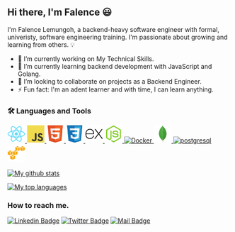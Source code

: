 ## Hi there, I'm Falence 😃
I'm Falence Lemungoh, a backend-heavy software engineer with formal, univeristy, software engineering training. I'm passionate about growing and learning  from others. 💡

- 🔭 I’m currently working on My Technical Skills.
- 🌱 I’m currently learning backend development with JavaScript and Golang.
- 👯 I’m looking to collaborate on projects as a Backend Engineer.
- ⚡ Fun fact: I'm an adent learner and with time, I can learn anything.
<!-- - 💬 Ask me about ... -->
<!-- - 📫 How to reach me:  -->

### 🛠 Languages and Tools
<p align="left">
   <a href="https://reactjs.org/" target="_blank">
    <img
      src="https://raw.githubusercontent.com/devicons/devicon/master/icons/react/react-original.svg"
      alt="reactnative"
      width="40"
      height="40"
    />
  </a>

  <a href="https://developer.mozilla.org/en-US/docs/Web/JavaScript" target="_blank">
    <img
      src="https://raw.githubusercontent.com/devicons/devicon/master/icons/javascript/javascript-original.svg"
      alt="javascript"
      width="40"
      height="40"
    />
  </a>
  <a href="https://www.w3.org/html/" target="_blank">
    <img
      src="https://raw.githubusercontent.com/devicons/devicon/master/icons/html5/html5-original.svg"
      alt="html5"
      width="40"
      height="40"
    />
  </a>
  <a href="https://www.w3schools.com/css/" target="_blank">
    <img
      src="https://raw.githubusercontent.com/devicons/devicon/master/icons/css3/css3-original.svg"
      alt="css3"
      width="40"
      height="40"
    />
  </a>
<!--     <a href="https://redux.js.org" target="_blank">
    <img
      src="https://raw.githubusercontent.com/devicons/devicon/master/icons/redux/redux-original.svg"
      alt="redux"
      width="40"
      height="40"
    />
  </a> -->
<!--   <a href="https://sass-lang.com" target="_blank">
    <img
      src="https://raw.githubusercontent.com/devicons/devicon/master/icons/sass/sass-original.svg"
      alt="sass"
      width="40"
      height="40"
    />
  </a> -->
<!--     <a href="https://styled-components.com/" target="_blank">
    <img
      src="https://cdn.jsdelivr.net/npm/simple-icons@3.0.1/icons/styled-components.svg"
      alt="Styled-components"
      width="40"
      height="40"
    />
  </a> -->
  
<!--   <a href="https://graphql.org" target="_blank">
    <img
      src="https://www.vectorlogo.zone/logos/graphql/graphql-icon.svg"
      alt="graphql"
      width="40"
      height="40"
    />
  </a> -->

  
  <a href="https://expressjs.com" target="_blank">
    <img
      src="https://raw.githubusercontent.com/devicons/devicon/master/icons/express/express-original.svg"
      alt="express"
      width="40"
      height="40"
    />
  </a>

  <a href="https://nodejs.org" target="_blank">
    <img
      src="https://raw.githubusercontent.com/devicons/devicon/master/icons/nodejs/nodejs-plain.svg"
      alt="nodejs"
      width="40"
      height="40"
    />
  </a>
  
  
  <a href="https://www.docker.com/" target="_blank">
    <img
      src="https://www.docker.com/sites/default/files/d8/styles/role_icon/public/2019-07/Moby-logo.png?itok=sYH_JEaJ"
      alt="Docker"
      width="40"
      height="40"
    />
  </a>

  <a href="https://www.mongodb.com/" target="_blank">
    <img
      src="https://raw.githubusercontent.com/devicons/devicon/master/icons/mongodb/mongodb-original.svg"
      alt="mongodb"
      width="40"
      height="40"
    />
  </a>
  
  <a href="https://www.postgresql.org/" target="_blank">
    <img
      src="https://www.postgresql.org/media/img/about/press/elephant.png"
      alt="postgresql"
      width="40"
      height="40"
    />
  </a>
  
<!--   <a href="https://www.console.firebase.google.com" target="_blank">
    <img
      src="https://seeklogo.com/images/F/firebase-logo-402F407EE0-seeklogo.com.png"
      alt="firebase"
      width="40"
      height="40"
    />
  </a> -->
  <a href="https://aws.amazon.com/" target="_blank">
    <img
      src="https://raw.githubusercontent.com/devicons/devicon/master/icons/amazonwebservices/amazonwebservices-original.svg"
      alt="aws"
      width="40"
      height="40"
    />
  </a>
</p>

[![My github stats](https://github-readme-stats.vercel.app/api?username=falence&count_private=true&show_icons=true&theme=dark)](https://github.com/falence/github-readme-stats) <br>

[![My top languages](https://github-readme-stats.vercel.app/api/top-langs/?username=falence&layout=compact&hide=html,css&theme=dark)](https://github.com/falence/github-readme-stats)

### How to reach me.
[![Linkedin Badge](https://img.shields.io/badge/-Falence-0e76a8?style=flat&labelColor=0e76a8&logo=linkedin&logoColor=white)](https://www.linkedin.com/in/falence-lemungoh/)
[![Twitter Badge](https://img.shields.io/badge/-@FalenceLemu-1ca0f1?style=flat&labelColor=1ca0f1&logo=twitter&logoColor=white&link=https://twitter.com/FalenceLemu)](https://twitter.com/FalenceLemu)
[![Mail Badge](https://img.shields.io/badge/-falencelemungoh-c0392b?style=flat&labelColor=c0392b&logo=gmail&logoColor=white)](mailto:falencelemungoh@gmail.com)
